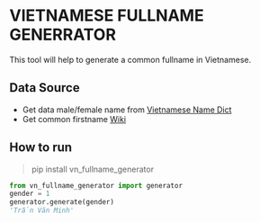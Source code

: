 # VIETNAMESE FULLNAME GENERRATOR

This tool will help to generate a common fullname in Vietnamese.

## Data Source

- Get data male/female name from [Vietnamese Name Dict](https://github.com/duyet/vietnamese-namedb)
- Get common firstname [Wiki](https://vi.wikipedia.org/wiki/H%E1%BB%8D_ng%C6%B0%E1%BB%9Di_Vi%E1%BB%87t_Nam)

## How to run

>pip install vn_fullname_generator

```python
from vn_fullname_generator import generator
gender = 1
generator.generate(gender)
'Trần Văn Minh'
```
